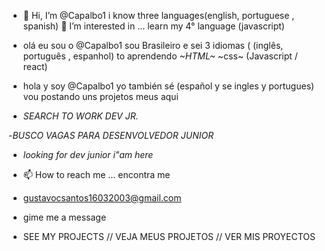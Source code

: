 - 👋 Hi, I’m @Capalbo1 i know three
 languages(english, portuguese , spanish)  👀 I’m interested in ... learn my 4° language (javascript)
- olá eu sou o @Capalbo1 sou Brasileiro e sei 3 idiomas ( (inglês, português , espanhol) to aprendendo *~HTML~* ~css~ (Javascript / react)
- hola y soy @Capalbo1 yo también sé (español y se ingles y portugues)  
vou postando uns projetos meus aqui 

- *SEARCH TO WORK DEV JR.*

-*BUSCO VAGAS PARA DESENVOLVEDOR JUNIOR*
- *looking for dev junior i"am here* 


- 📫 How to reach me ... encontra me 
- gustavocsantos16032003@gmail.com
- gime me a message 
- SEE MY PROJECTS  // VEJA MEUS PROJETOS // VER MIS PROYECTOS

<!---
Capalbo1/Capalbo1 is a ✨ special ✨ repository because its `README.md` (this file) appears on your GitHub profile.
You can click the Preview link to take a look at your changes.
--->
